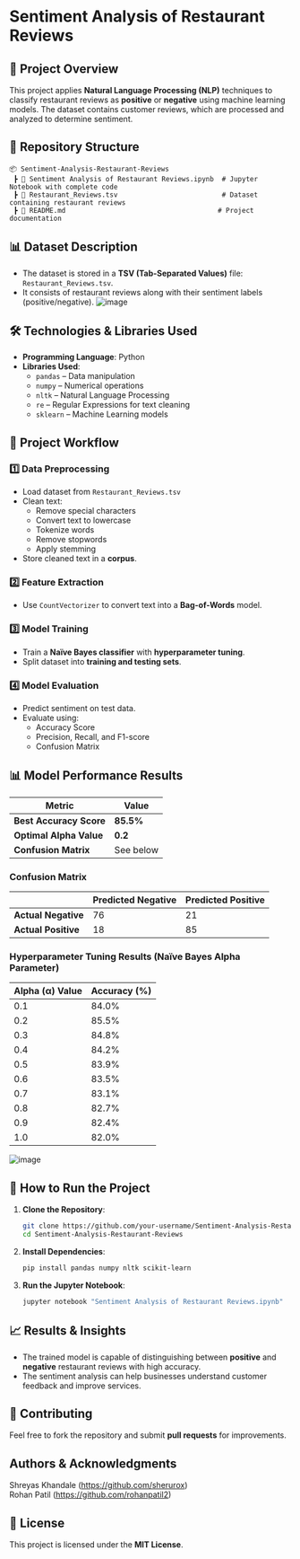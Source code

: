 # Sentiment Analysis of Restaurant Reviews

## 📌 Project Overview
This project applies **Natural Language Processing (NLP)** techniques to classify restaurant reviews as **positive** or **negative** using machine learning models. The dataset contains customer reviews, which are processed and analyzed to determine sentiment.

## 📂 Repository Structure
```
📦 Sentiment-Analysis-Restaurant-Reviews
 ┣ 📜 Sentiment Analysis of Restaurant Reviews.ipynb  # Jupyter Notebook with complete code
 ┣ 📜 Restaurant_Reviews.tsv                          # Dataset containing restaurant reviews
 ┣ 📜 README.md                                      # Project documentation
```

## 📊 Dataset Description
- The dataset is stored in a **TSV (Tab-Separated Values)** file: `Restaurant_Reviews.tsv`.
- It consists of restaurant reviews along with their sentiment labels (positive/negative).
![image](https://github.com/user-attachments/assets/f6007102-5ba0-43b6-93bb-5fe0415dd5ee)


## 🛠️ Technologies & Libraries Used
- **Programming Language**: Python
- **Libraries Used**:
  - `pandas` – Data manipulation
  - `numpy` – Numerical operations
  - `nltk` – Natural Language Processing
  - `re` – Regular Expressions for text cleaning
  - `sklearn` – Machine Learning models

## 📌 Project Workflow
### 1️⃣ Data Preprocessing
- Load dataset from `Restaurant_Reviews.tsv`
- Clean text:
  - Remove special characters
  - Convert text to lowercase
  - Tokenize words
  - Remove stopwords
  - Apply stemming
- Store cleaned text in a **corpus**.

### 2️⃣ Feature Extraction
- Use `CountVectorizer` to convert text into a **Bag-of-Words** model.

### 3️⃣ Model Training
- Train a **Naïve Bayes classifier** with **hyperparameter tuning**.
- Split dataset into **training and testing sets**.

### 4️⃣ Model Evaluation
- Predict sentiment on test data.
- Evaluate using:
  - Accuracy Score
  - Precision, Recall, and F1-score
  - Confusion Matrix

## 📊 Model Performance Results
| Metric                  | Value |
|-------------------------|-------|
| **Best Accuracy Score** | **85.5%** |
| **Optimal Alpha Value** | **0.2** |
| **Confusion Matrix**    | See below |

### **Confusion Matrix**
|                   | Predicted Negative | Predicted Positive |
|-------------------|-------------------|-------------------|
| **Actual Negative** | 76 | 21 |
| **Actual Positive** | 18 | 85 |

### **Hyperparameter Tuning Results (Naïve Bayes Alpha Parameter)**
| Alpha (α) Value | Accuracy (%) |
|----------------|-------------|
| 0.1 | 84.0% |
| 0.2 | 85.5% |
| 0.3 | 84.8% |
| 0.4 | 84.2% |
| 0.5 | 83.9% |
| 0.6 | 83.5% |
| 0.7 | 83.1% |
| 0.8 | 82.7% |
| 0.9 | 82.4% |
| 1.0 | 82.0% |
![image](https://github.com/user-attachments/assets/6bf02b0f-2632-486f-b872-99dcf7cdb9e3)


## 🚀 How to Run the Project
1. **Clone the Repository**:
   ```bash
   git clone https://github.com/your-username/Sentiment-Analysis-Restaurant-Reviews.git
   cd Sentiment-Analysis-Restaurant-Reviews
   ```
2. **Install Dependencies**:
   ```bash
   pip install pandas numpy nltk scikit-learn
   ```
3. **Run the Jupyter Notebook**:
   ```bash
   jupyter notebook "Sentiment Analysis of Restaurant Reviews.ipynb"
   ```

## 📈 Results & Insights
- The trained model is capable of distinguishing between **positive** and **negative** restaurant reviews with high accuracy.
- The sentiment analysis can help businesses understand customer feedback and improve services.

## 🤝 Contributing
Feel free to fork the repository and submit **pull requests** for improvements.

## Authors & Acknowledgments
Shreyas Khandale (https://github.com/sherurox) <br>
Rohan Patil (https://github.com/rohanpatil2) <be>

## 📜 License
This project is licensed under the **MIT License**.
